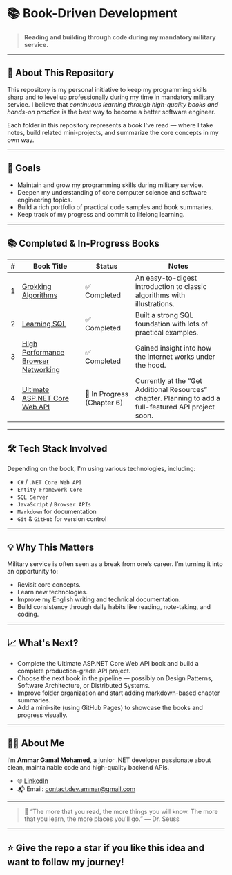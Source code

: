 # 📚 Book-Driven Development

> **Reading and building through code during my mandatory military service.**

---

## 📌 About This Repository

This repository is my personal initiative to keep my programming skills sharp and to level up professionally during my time in mandatory military service. I believe that *continuous learning through high-quality books and hands-on practice* is the best way to become a better software engineer.

Each folder in this repository represents a book I've read — where I take notes, build related mini-projects, and summarize the core concepts in my own way.

---

## 🧠 Goals

- Maintain and grow my programming skills during military service.
- Deepen my understanding of core computer science and software engineering topics.
- Build a rich portfolio of practical code samples and book summaries.
- Keep track of my progress and commit to lifelong learning.

---

## 📚 Completed & In-Progress Books

| # | Book Title | Status | Notes |
|--:|------------|--------|-------|
| 1 | [Grokking Algorithms](./Grokking-Algorithms) | ✅ Completed | An easy-to-digest introduction to classic algorithms with illustrations. |
| 2 | [Learning SQL](./Learning-SQL) | ✅ Completed | Built a strong SQL foundation with lots of practical examples. |
| 3 | [High Performance Browser Networking](./High-Performance-Browser-Networking) | ✅ Completed | Gained insight into how the internet works under the hood. |
| 4 | [Ultimate ASP.NET Core Web API](./Ultimate-ASP-NET-Core-Web-API) | 🚧 In Progress (Chapter 6) | Currently at the “Get Additional Resources” chapter. Planning to add a full-featured API project soon. |

---

## 🛠️ Tech Stack Involved

Depending on the book, I'm using various technologies, including:

- `C#` / `.NET Core Web API`
- `Entity Framework Core`
- `SQL Server`
- `JavaScript` / `Browser APIs`
- `Markdown` for documentation
- `Git` & `GitHub` for version control

---

## 💡 Why This Matters

Military service is often seen as a break from one’s career. I’m turning it into an opportunity to:

- Revisit core concepts.
- Learn new technologies.
- Improve my English writing and technical documentation.
- Build consistency through daily habits like reading, note-taking, and coding.

---

## 📈 What's Next?

- Complete the Ultimate ASP.NET Core Web API book and build a complete production-grade API project.
- Choose the next book in the pipeline — possibly on Design Patterns, Software Architecture, or Distributed Systems.
- Improve folder organization and start adding markdown-based chapter summaries.
- Add a mini-site (using GitHub Pages) to showcase the books and progress visually.

---

## 🙋‍♂️ About Me

I’m **Ammar Gamal Mohamed**, a junior .NET developer passionate about clean, maintainable code and high-quality backend APIs.

- 🌐 [LinkedIn](https://www.linkedin.com/in/ammar-hammad/)
- 📬 Email: [contact.dev.ammar@gmail.com](mailto:contact.dev.ammar@gmail.com)

---

> 📘 “The more that you read, the more things you will know. The more that you learn, the more places you'll go.” — Dr. Seuss

---

## ⭐ Give the repo a star if you like this idea and want to follow my journey!

